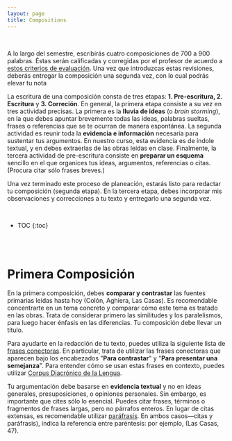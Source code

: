 ```yaml
---
layout: page
title: Compositions
---
```


<br>

A lo largo del semestre, escribirás cuatro composiciones de 700 a 900 palabras. Éstas serán calificadas y corregidas por el profesor de acuerdo a [estos criterios de evaluación](https://drive.google.com/file/d/1E5t1YhWzQsRwtpzNuc2KEkxkFwNO5Dgi/view?usp=sharing). Una vez que introduzcas estas revisiones, deberás entregar la composición una segunda vez, con lo cual podrás elevar tu nota

La escritura de una composición consta de tres etapas: **1. Pre-escritura, 2. Escritura** y **3. Correción**. En general, la primera etapa consiste a su vez en tres actividad precisas. La primera es la **lluvia de ideas** (o *brain storming*), en la que debes apuntar brevemente todas las ideas, palabras sueltas, frases o referencias que se te ocurran de manera espontánea. La segunda actividad es reunir toda la **evidencia e información** necesaria para sustentar tus argumentos. En nuestro curso, esta evidencia es de índole textual, y en debes extraerlas de las obras leídas en clase. Finalmente, la tercera actividad de pre-escritura consiste en **preparar un esquema** sencillo en el que organices tus ideas, argumentos, referencias o citas. (Procura citar sólo frases breves.)

Una vez terminado este proceso de planeación, estarás listo para redactar tu composición (segunda etapa). En la tercera etapa, debes incorporar mis observaciones y correcciones a tu texto y entregarlo una segunda vez.

<br>

* TOC
{:toc}

<br>
<br>

# Primera Composición

En la primera composición, debes **comparar y contrastar** las fuentes primarias leídas hasta hoy (Colón, Aghiera, Las Casas). Es recomendable concentrarte en un tema concreto y comparar cómo este tema es tratado en las obras. Trata de considerar primero las similitudes y los paralelismos, para luego hacer énfasis en las diferencias. Tu composición debe llevar un título.

Para ayudarte en la redacción de tu texto, puedes utiliza la siguiente lista de [frases conectoras](https://drive.google.com/file/d/1HlCccOz82TFvkfbINOV9Yu2IpAXFS00u/view?usp=sharing). En particular, trata de utilizar las frases conectoras que aparecen bajo los encabezados "**Para contrastar**" y "**Para presentar una semejanza**". Para entender cómo se usan estas frases en contexto, puedes utilizar [Corpus Diacrónico de la Lengua](http://corpus.rae.es/cordenet.html).

Tu argumentación debe basarse en **evidencia textual** y no en ideas generales, presuposiciones, o opiniones personales. Sin embargo, es importante que cites sólo lo esencial. Puedes citar frases, términos o fragmentos de frases largas, pero no párrafos enteros. En lugar de citas extensas, es recomendable utilizar [paráfrasis](https://www.significados.com/parafrasis/). En ambos casos—citas y paráfrasis), indica la referencia entre paréntesis: por ejemplo, (Las Casas, 47).

<br>


